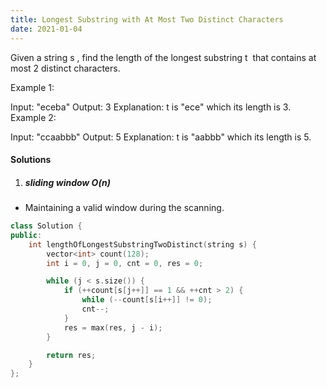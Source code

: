 ```yaml
---
title: Longest Substring with At Most Two Distinct Characters
date: 2021-01-04
---
```

Given a string s , find the length of the longest substring t  that contains at most 2 distinct characters.

Example 1:

Input: "eceba"
Output: 3
Explanation: t is "ece" which its length is 3.
Example 2:

Input: "ccaabbb"
Output: 5
Explanation: t is "aabbb" which its length is 5.


#### Solutions

1. ##### sliding window O(n)

- Maintaining a valid window during the scanning.

```cpp
class Solution {
public:
    int lengthOfLongestSubstringTwoDistinct(string s) {
        vector<int> count(128);
        int i = 0, j = 0, cnt = 0, res = 0;

        while (j < s.size()) {
            if (++count[s[j++]] == 1 && ++cnt > 2) {
                while (--count[s[i++]] != 0);
                cnt--;
            }
            res = max(res, j - i);
        }

        return res;
    }
};
```